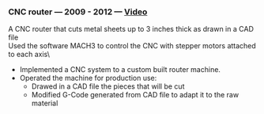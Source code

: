 ### CNC router — 2009 - 2012 — [Video](https://www.youtube.com/watch?v=aiiE8h8b_Uk)

  A CNC router that cuts metal sheets up to 3 inches thick as drawn in a CAD file\
  Used the software MACH3 to control the CNC with stepper motors attached to each axis\

- Implemented a CNC system to a custom built router machine.
- Operated the machine for production use:
  - Drawed in a CAD file the pieces that will be cut
  - Modified G-Code generated from CAD file to adapt it to the raw material